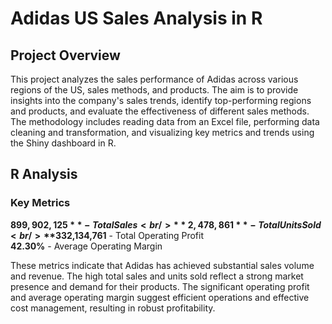 # Adidas US Sales Analysis in R

## Project Overview

This project analyzes the sales performance of Adidas across various regions of the US, sales methods, and products. The aim is to provide insights into the company's sales trends, identify top-performing regions and products, and evaluate the effectiveness of different sales methods. The methodology includes reading data from an Excel file, performing data cleaning and transformation, and visualizing key metrics and trends using the Shiny dashboard in R.

## R Analysis

### Key Metrics

**$899,902,125** - Total Sales <br />
**2,478,861** - Total Units Sold <br />
**$332,134,761** - Total Operating Profit <br />
**42.30%** - Average Operating Margin <br />

These metrics indicate that Adidas has achieved substantial sales volume and revenue. The high total sales and units sold reflect a strong market presence and demand for their products. The significant operating profit and average operating margin suggest efficient operations and effective cost management, resulting in robust profitability.

